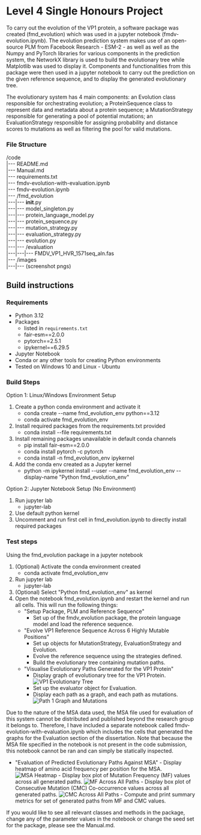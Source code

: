 # Level 4 Single Honours Project
To carry out the evolution of the VP1 protein, a software package was created (fmd_evolution) which was used in a jupyter notebook (fmdv-evolution.ipynb). The evolution prediction system makes use of an open-source PLM from Facebook Research - ESM-2 - as well as well as the Numpy and PyTorch libraries for various components in the prediction system, the NetworkX library is used to build the evolutionary tree while Matplotlib was used to display it. Components and functionalities from this package were then used in a jupyter notebook to carry out the prediction on the given reference sequence, and to display the generated evolutionary tree. 

The evolutionary system has 4 main components: an Evolution class responsible for orchestrating evolution; a ProteinSequence class to represent data and metadata about a protein sequence; a MutationStrategy responsible for generating a pool of potential mutations; an EvaluationStrategy responsible for assigning probability and distance scores to mutations as well as filtering the pool for valid mutations.

### File Structure
/code <br>
|--- README.md <br>
|--- Manual.md <br>
|--- requirements.txt <br>
|--- fmdv-evolution-with-evaluation.ipynb <br>
|--- fmdv-evolution.ipynb <br>
|--- /fmd_evolution <br>
|---|--- __init__.py <br>
|---|--- model_singleton.py <br>
|---|--- protein_language_model.py <br>
|---|--- protein_sequence.py <br>
|---|--- mutation_strategy.py <br>
|---|--- evaluation_strategy.py <br>
|---|--- evolution.py <br>
|---|--- /evaluation <br>
|---|---|--- FMDV_VP1_HVR_1571seq_aln.fas <br>
|--- /images <br>
|---|--- (screenshot pngs) <br>

## Build instructions
### Requirements
- Python 3.12
- Packages
    - listed in `requirements.txt` 
    - fair-esm==2.0.0
    - pytorch==2.5.1
    - ipykernel==6.29.5
- Jupyter Notebook 
- Conda or any other tools for creating Python environments
- Tested on Windows 10 and Linux - Ubuntu 

### Build Steps
Option 1: Linux/Windows Environment Setup 
1. Create a python conda environment and activate it
    - conda create --name fmd_evolution_env python==3.12
    - conda activate fmd_evolution_env
2. Install required packages from the requirements.txt provided
    - conda install --file requirements.txt
3. Install remaining packages unavailable in default conda channels
    - pip install fair-esm==2.0.0
    - conda install pytorch -c pytorch
    - conda install -n fmd_evolution_env ipykernel
4. Add the conda env created as a Jupyter kernel
    - python -m ipykernel install --user --name fmd_evolution_env --display-name "Python fmd_evolution_env"

Option 2: Jupyter Notebook Setup (No Environment)
1. Run jupyter lab
    - jupyter-lab
2. Use default python kernel
3. Uncomment and run first cell in fmd_evolution.ipynb to directly install required packages


### Test steps
Using the fmd_evolution package in a jupyter notebook
1. (Optional) Activate the conda environment created
    - conda activate fmd_evolution_env
2. Run jupyter lab
    - jupyter-lab
3. (Optional) Select "Python fmd_evolution_env" as kernel
4. Open the notebook fmd_evolution.ipynb and restart the kernel and run all cells. This will run the following things:
    - "Setup Package, PLM and Reference Sequence"
        - Set up of the fmdv_evolution package, the protein language model and load the reference sequence.
    - "Evolve VP1 Reference Sequence Across 6 Highly Mutable Positions"
        - Set up objects for MutationStrategy, EvaluationStrategy and Evolution.
        - Evolve the reference sequence using the strategies defined.
        - Build the evolutionary tree containing mutation paths.
    - "Visualise Evolutionary Paths Generated for the VP1 Protein"
        - Display graph of evolutionary tree for the VP1 Protein.
        ![VP1 Evolutionary Tree](images/image.png)
        - Set up the evaluator object for Evaluation. 
        - Display each path as a graph, and each path as mutations. 
        ![Path 1 Graph and Mutations](images/image-1.png)

Due to the nature of the MSA data used, the MSA file used for evaluation of this system cannot be distributed and published beyond the research group it belongs to. Therefore, I have included a separate notebook called fmdv-evolution-with-evaluation.ipynb which includes the cells that generated the graphs for the Evaluation section of the dissertation. Note that because the MSA file specified in the notebook is not present in the code submission, this notebook cannot be ran and can simply be statically inspected. 

- "Evaluation of Predicted Evolutionary Paths Against MSA"
        - Display heatmap of amino acid frequency per position for the MSA.
        ![MSA Heatmap](images/image-2.png)
        - Display box plot of Mutation Frequency (MF) values across all generated paths.
        ![MF Across All Paths](images/image-3.png)
        - Display box plot of Consecutive Mutation (CMC) Co-occurrence values across all generated paths.
        ![CMC Across All Paths](images/image-4.png)
        - Compute and print summary metrics for set of generated paths from MF and CMC values. 

If you would like to see all relevant classes and methods in the package, change any of the parameter values in the notebook or change the seed set for the package, please see the Manual.md.